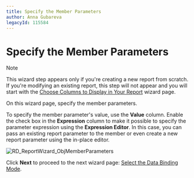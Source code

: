 ```yaml
---
title: Specify the Member Parameters
author: Anna Gubareva
legacyId: 115584
---
```

# Specify the Member Parameters
> [!NOTE]
> This wizard step appears only if you're creating a new report from scratch. If you're modifying an existing report, this step will not appear and you will start with the [Choose Columns to Display in Your Report](../choose-columns-to-display-in-your-report.md) wizard page.

On this wizard page, specify the member parameters.

To specify the member parameter's value, use the **Value** column. Enable the check box in the **Expression** column to make it possible to specify the parameter expression using the **Expression Editor**. In this case, you can pass an existing report parameter to the member or even create a new report parameter using the in-place editor.

![RD_ReportWizard_ObjMemberParameters](../../../../../../images/img122112.png)

Click **Next** to proceed to the next wizard page: [Select the Data Binding Mode](select-the-data-binding-mode.md).